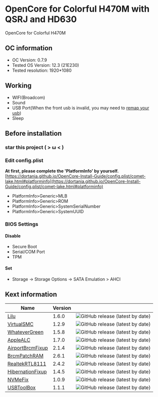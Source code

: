 # OpenCore for Colorful H470M with QSRJ and HD630

OpenCore for Colorful H470M

## OC information

- OC Version: 0.7.9
- Tested OS Version: 12.3 (21E230)
- Tested resolution: 1920\*1080

## Working

- WIFI(Broadcom)
- Sound
- USB Port(When the front usb is invalid, you may need to [remap your usb](https://github.com/USBToolBox/tool))
- Sleep

## Before installation

### star this project ( > ω < )

### Edit config.plist

**At first, please complete the 'PlatformInfo' by yourself.** [https://dortania.github.io/OpenCore-Install-Guide/config.plist/comet-lake.html#platforminfo](https://dortania.github.io/OpenCore-Install-Guide/config.plist/comet-lake.html#platforminfo)

- PlatformInfo>Generic>MLB
- PlatformInfo>Generic>ROM
- PlatformInfo>Generic>SystemSerialNumber
- PlatformInfo>Generic>SystemUUID

### BIOS Settings

#### Disable

- Secure Boot
- Serial/COM Port
- TPM

#### Set

- Storage -> Storage Options -> SATA Emulation > AHCI

## Kext information

| Name                                                                | Version |                                                                                                           |
| ------------------------------------------------------------------- | ------- | --------------------------------------------------------------------------------------------------------- |
| [Lilu](https://github.com/acidanthera/Lilu)                         | 1.6.0   | ![GitHub release (latest by date)](https://img.shields.io/github/v/release/acidanthera/Lilu)              |
| [VirtualSMC](https://github.com/acidanthera/VirtualSMC)             | 1.2.9   | ![GitHub release (latest by date)](https://img.shields.io/github/v/release/acidanthera/VirtualSMC)        |
| [WhateverGreen](https://github.com/acidanthera/WhateverGreen)       | 1.5.8   | ![GitHub release (latest by date)](https://img.shields.io/github/v/release/acidanthera/WhateverGreen)     |
| [AppleALC](https://github.com/acidanthera/AppleALC)                 | 1.7.0   | ![GitHub release (latest by date)](https://img.shields.io/github/v/release/acidanthera/AppleALC)          |
| [AirportBrcmFixup](https://github.com/acidanthera/AirportBrcmFixup) | 2.1.4   | ![GitHub release (latest by date)](https://img.shields.io/github/v/release/acidanthera/AirportBrcmFixup)  |
| [BrcmPatchRAM](https://github.com/acidanthera/BrcmPatchRAM)         | 2.6.1   | ![GitHub release (latest by date)](https://img.shields.io/github/v/release/acidanthera/BrcmPatchRAM)      |
| [RealtekRTL8111](https://github.com/Mieze/RTL8111_driver_for_OS_X)  | 2.4.2   | ![GitHub release (latest by date)](https://img.shields.io/github/v/release/Mieze/RTL8111_driver_for_OS_X) |
| [HibernationFixup](https://github.com/acidanthera/HibernationFixup) | 1.4.5   | ![GitHub release (latest by date)](https://img.shields.io/github/v/release/acidanthera/HibernationFixup)  |
| [NVMeFix](https://github.com/acidanthera/NVMeFix)                   | 1.0.9   | ![GitHub release (latest by date)](https://img.shields.io/github/v/release/acidanthera/NVMeFix)           |
| [USBToolBox](https://github.com/USBToolBox/kext)                    | 1.1.1   | ![GitHub release (latest by date)](https://img.shields.io/github/v/release/USBToolBox/kext)               |
